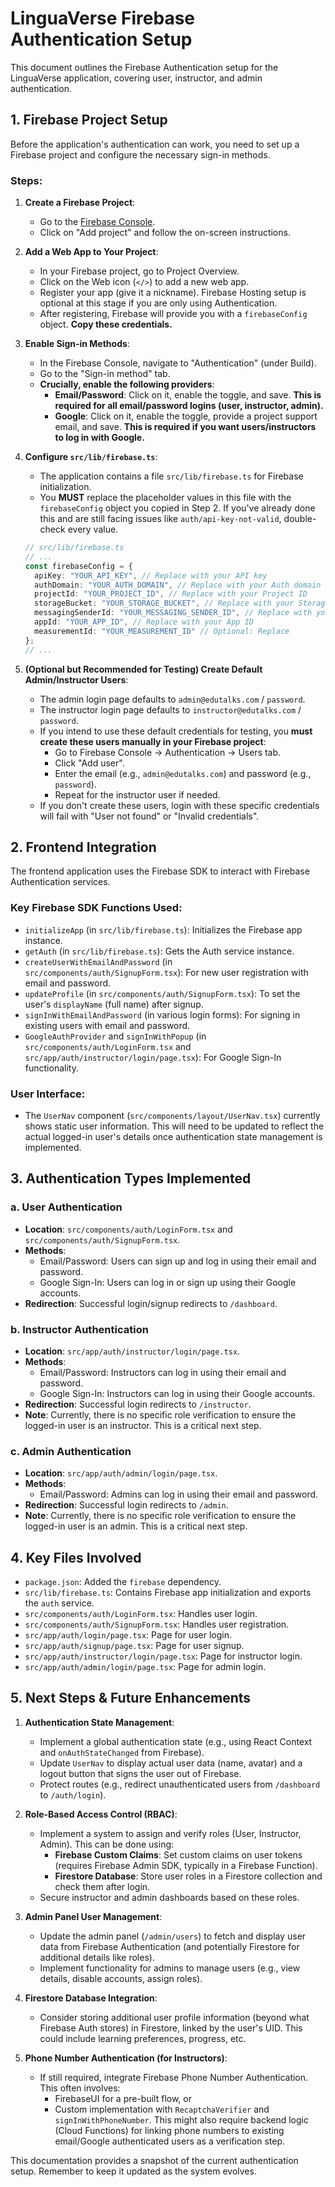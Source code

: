 
# LinguaVerse Firebase Authentication Setup

This document outlines the Firebase Authentication setup for the LinguaVerse application, covering user, instructor, and admin authentication.

## 1. Firebase Project Setup

Before the application's authentication can work, you need to set up a Firebase project and configure the necessary sign-in methods.

### Steps:

1.  **Create a Firebase Project**:
    *   Go to the [Firebase Console](https://console.firebase.google.com/).
    *   Click on "Add project" and follow the on-screen instructions.

2.  **Add a Web App to Your Project**:
    *   In your Firebase project, go to Project Overview.
    *   Click on the Web icon (`</>`) to add a new web app.
    *   Register your app (give it a nickname). Firebase Hosting setup is optional at this stage if you are only using Authentication.
    *   After registering, Firebase will provide you with a `firebaseConfig` object. **Copy these credentials.**

3.  **Enable Sign-in Methods**:
    *   In the Firebase Console, navigate to "Authentication" (under Build).
    *   Go to the "Sign-in method" tab.
    *   **Crucially, enable the following providers**:
        *   **Email/Password**: Click on it, enable the toggle, and save. **This is required for all email/password logins (user, instructor, admin).**
        *   **Google**: Click on it, enable the toggle, provide a project support email, and save. **This is required if you want users/instructors to log in with Google.**

4.  **Configure `src/lib/firebase.ts`**:
    *   The application contains a file `src/lib/firebase.ts` for Firebase initialization.
    *   You **MUST** replace the placeholder values in this file with the `firebaseConfig` object you copied in Step 2. If you've already done this and are still facing issues like `auth/api-key-not-valid`, double-check every value.

    ```typescript
    // src/lib/firebase.ts
    // ...
    const firebaseConfig = {
      apiKey: "YOUR_API_KEY", // Replace with your API key
      authDomain: "YOUR_AUTH_DOMAIN", // Replace with your Auth domain
      projectId: "YOUR_PROJECT_ID", // Replace with your Project ID
      storageBucket: "YOUR_STORAGE_BUCKET", // Replace with your Storage Bucket
      messagingSenderId: "YOUR_MESSAGING_SENDER_ID", // Replace with your Messaging Sender ID
      appId: "YOUR_APP_ID", // Replace with your App ID
      measurementId: "YOUR_MEASUREMENT_ID" // Optional: Replace
    };
    // ...
    ```

5.  **(Optional but Recommended for Testing) Create Default Admin/Instructor Users**:
    *   The admin login page defaults to `admin@edutalks.com` / `password`.
    *   The instructor login page defaults to `instructor@edutalks.com` / `password`.
    *   If you intend to use these default credentials for testing, you **must create these users manually in your Firebase project**:
        *   Go to Firebase Console -> Authentication -> Users tab.
        *   Click "Add user".
        *   Enter the email (e.g., `admin@edutalks.com`) and password (e.g., `password`).
        *   Repeat for the instructor user if needed.
    *   If you don't create these users, login with these specific credentials will fail with "User not found" or "Invalid credentials".

## 2. Frontend Integration

The frontend application uses the Firebase SDK to interact with Firebase Authentication services.

### Key Firebase SDK Functions Used:

*   `initializeApp` (in `src/lib/firebase.ts`): Initializes the Firebase app instance.
*   `getAuth` (in `src/lib/firebase.ts`): Gets the Auth service instance.
*   `createUserWithEmailAndPassword` (in `src/components/auth/SignupForm.tsx`): For new user registration with email and password.
*   `updateProfile` (in `src/components/auth/SignupForm.tsx`): To set the user's `displayName` (full name) after signup.
*   `signInWithEmailAndPassword` (in various login forms): For signing in existing users with email and password.
*   `GoogleAuthProvider` and `signInWithPopup` (in `src/components/auth/LoginForm.tsx` and `src/app/auth/instructor/login/page.tsx`): For Google Sign-In functionality.

### User Interface:

*   The `UserNav` component (`src/components/layout/UserNav.tsx`) currently shows static user information. This will need to be updated to reflect the actual logged-in user's details once authentication state management is implemented.

## 3. Authentication Types Implemented

### a. User Authentication
*   **Location**: `src/components/auth/LoginForm.tsx` and `src/components/auth/SignupForm.tsx`.
*   **Methods**:
    *   Email/Password: Users can sign up and log in using their email and password.
    *   Google Sign-In: Users can log in or sign up using their Google accounts.
*   **Redirection**: Successful login/signup redirects to `/dashboard`.

### b. Instructor Authentication
*   **Location**: `src/app/auth/instructor/login/page.tsx`.
*   **Methods**:
    *   Email/Password: Instructors can log in using their email and password.
    *   Google Sign-In: Instructors can log in using their Google accounts.
*   **Redirection**: Successful login redirects to `/instructor`.
*   **Note**: Currently, there is no specific role verification to ensure the logged-in user is an instructor. This is a critical next step.

### c. Admin Authentication
*   **Location**: `src/app/auth/admin/login/page.tsx`.
*   **Methods**:
    *   Email/Password: Admins can log in using their email and password.
*   **Redirection**: Successful login redirects to `/admin`.
*   **Note**: Currently, there is no specific role verification to ensure the logged-in user is an admin. This is a critical next step.

## 4. Key Files Involved

*   `package.json`: Added the `firebase` dependency.
*   `src/lib/firebase.ts`: Contains Firebase app initialization and exports the `auth` service.
*   `src/components/auth/LoginForm.tsx`: Handles user login.
*   `src/components/auth/SignupForm.tsx`: Handles user registration.
*   `src/app/auth/login/page.tsx`: Page for user login.
*   `src/app/auth/signup/page.tsx`: Page for user signup.
*   `src/app/auth/instructor/login/page.tsx`: Page for instructor login.
*   `src/app/auth/admin/login/page.tsx`: Page for admin login.

## 5. Next Steps & Future Enhancements

1.  **Authentication State Management**:
    *   Implement a global authentication state (e.g., using React Context and `onAuthStateChanged` from Firebase).
    *   Update `UserNav` to display actual user data (name, avatar) and a logout button that signs the user out of Firebase.
    *   Protect routes (e.g., redirect unauthenticated users from `/dashboard` to `/auth/login`).

2.  **Role-Based Access Control (RBAC)**:
    *   Implement a system to assign and verify roles (User, Instructor, Admin). This can be done using:
        *   **Firebase Custom Claims**: Set custom claims on user tokens (requires Firebase Admin SDK, typically in a Firebase Function).
        *   **Firestore Database**: Store user roles in a Firestore collection and check them after login.
    *   Secure instructor and admin dashboards based on these roles.

3.  **Admin Panel User Management**:
    *   Update the admin panel (`/admin/users`) to fetch and display user data from Firebase Authentication (and potentially Firestore for additional details like roles).
    *   Implement functionality for admins to manage users (e.g., view details, disable accounts, assign roles).

4.  **Firestore Database Integration**:
    *   Consider storing additional user profile information (beyond what Firebase Auth stores) in Firestore, linked by the user's UID. This could include learning preferences, progress, etc.

5.  **Phone Number Authentication (for Instructors)**:
    *   If still required, integrate Firebase Phone Number Authentication. This often involves:
        *   FirebaseUI for a pre-built flow, or
        *   Custom implementation with `RecaptchaVerifier` and `signInWithPhoneNumber`. This might also require backend logic (Cloud Functions) for linking phone numbers to existing email/Google authenticated users as a verification step.

This documentation provides a snapshot of the current authentication setup. Remember to keep it updated as the system evolves.
